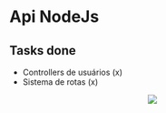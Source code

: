 <h1>Api NodeJs</h1>

<h2>Tasks done</h2>
<ul>
  <li>Controllers de usuários (x)</li>
  <li>Sistema de rotas (x)</li>
</ul>

<p align='center'>
  <img src="http://img.shields.io/static/v1?label=STATUS&message=EM%20DESENVOLVIMENTO&color=GREEN&style=for-the-badge"/>
</p>
